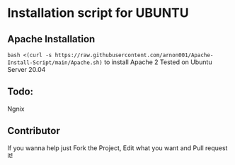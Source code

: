 # Installation script for UBUNTU
## Apache Installation
`bash <(curl -s https://raw.githubusercontent.com/arnon001/Apache-Install-Script/main/Apache.sh)`
to install Apache 2
Tested on Ubuntu Server 20.04

## Todo:
Ngnix
## Contributor
If you wanna help just Fork the Project, Edit what you want and Pull request it!
